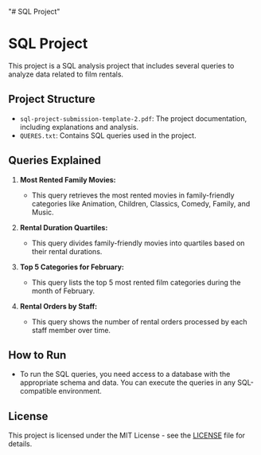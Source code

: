 "# SQL Project" 
# SQL Project

This project is a SQL analysis project that includes several queries to analyze data related to film rentals.

## Project Structure

- `sql-project-submission-template-2.pdf`: The project documentation, including explanations and analysis.
- `QUERES.txt`: Contains SQL queries used in the project.

## Queries Explained

1. **Most Rented Family Movies:**
   - This query retrieves the most rented movies in family-friendly categories like Animation, Children, Classics, Comedy, Family, and Music.

2. **Rental Duration Quartiles:**
   - This query divides family-friendly movies into quartiles based on their rental durations.

3. **Top 5 Categories for February:**
   - This query lists the top 5 most rented film categories during the month of February.

4. **Rental Orders by Staff:**
   - This query shows the number of rental orders processed by each staff member over time.

## How to Run

- To run the SQL queries, you need access to a database with the appropriate schema and data. You can execute the queries in any SQL-compatible environment.

## License

This project is licensed under the MIT License - see the [LICENSE](LICENSE) file for details.
